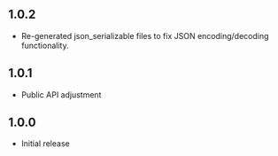 ## 1.0.2

- Re-generated json_serializable files to fix JSON encoding/decoding functionality.

## 1.0.1

- Public API adjustment

## 1.0.0

- Initial release
